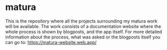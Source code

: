 # matura
This is the repository where all the projects surrounding my matura work will be available. The work consists of a documentation website where the whole process is shown by blogposts, and the app itself. For more detailed information about the process, what was asked or the blogposts itself you can go to: https://matura-website.web.app/
